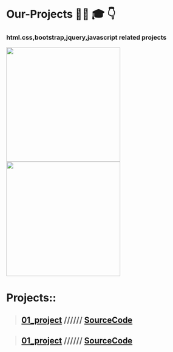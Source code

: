 # Our-Projects  👨‍💻 🎓 👇

### html.css,bootstrap,jquery,javascript related projects



<img src="https://cdn.dribbble.com/users/21307/screenshots/2240994/project-fusion.gif" width="300px">
<img src="https://forum.bubble.io/uploads/default/original/3X/a/4/a4790c964e8c22b95ca6646c07c4f9d1ccf47ec1.gif" width="300px">

# Projects::
>## <a href="https://codewithkunal404.github.io/Our-Projects/01-project.html">01_project</a> ////// <a href="https://github.com/codewithkunal404/Our-Projects/blob/main/01-project.html">SourceCode</a>

>## <a href="https://codewithkunal404.github.io/Our-Projects/02-project.html">01_project</a> ////// <a href="https://github.com/codewithkunal404/Our-Projects/blob/main/02-project.html">SourceCode</a>
